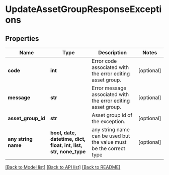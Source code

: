 # UpdateAssetGroupResponseExceptions


## Properties
Name | Type | Description | Notes
------------ | ------------- | ------------- | -------------
**code** | **int** | Error code associated with the error editing asset group. | [optional] 
**message** | **str** | Error message associated with the error editing asset group. | [optional] 
**asset_group_id** | **str** | Asset group id of the exception. | [optional] 
**any string name** | **bool, date, datetime, dict, float, int, list, str, none_type** | any string name can be used but the value must be the correct type | [optional]

[[Back to Model list]](../README.md#documentation-for-models) [[Back to API list]](../README.md#documentation-for-api-endpoints) [[Back to README]](../README.md)


